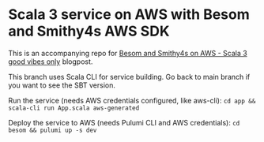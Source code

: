 # Scala 3 service on AWS with Besom and Smithy4s AWS SDK

This is an accompanying repo for [Besom and Smithy4s on AWS - Scala 3 good vibes only](https://blog.indoorvivants.com/2024-04-14-besom-smithy4s-aws) blogpost.

This branch uses Scala CLI for service building. Go back to main branch if you want to see the SBT version.

Run the service (needs AWS credentials configured, like aws-cli): `cd app && scala-cli run App.scala aws-generated`

Deploy the service to AWS (needs Pulumi CLI and AWS credentials): `cd besom && pulumi up -s dev`

